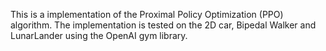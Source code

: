 This is a implementation of the Proximal Policy Optimization (PPO) algorithm. The implementation is tested on the 2D car, Bipedal Walker and LunarLander using the OpenAI gym library.